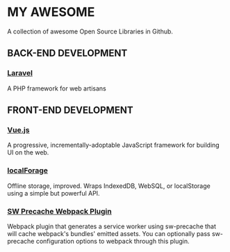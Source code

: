 # MY AWESOME
A collection of awesome Open Source Libraries in Github.

## BACK-END DEVELOPMENT

### [Laravel](https://laravel.com)
A PHP framework for web artisans


## FRONT-END DEVELOPMENT

### [Vue.js](https://github.com/vuejs/vue)
A progressive, incrementally-adoptable JavaScript framework for building UI on the web.

### [localForage](https://localforage.github.io/localForage/)
Offline storage, improved. Wraps IndexedDB, WebSQL, or localStorage using a simple but powerful API.

### [SW Precache Webpack Plugin](https://github.com/goldhand/sw-precache-webpack-plugin)
Webpack plugin that generates a service worker using sw-precache that will cache webpack's bundles' emitted assets. You can optionally pass sw-precache configuration options to webpack through this plugin.
